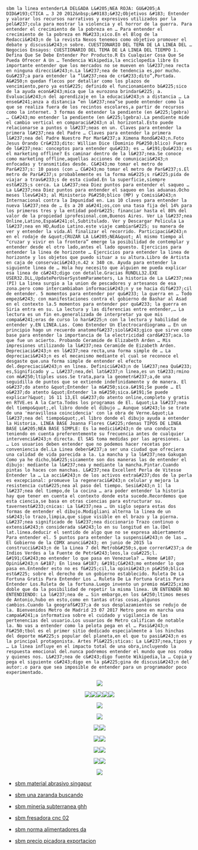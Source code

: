 
```
sbm la linea entenderLA DELGADA L&#205;NEA ROJA: GU&#205;A DID&#193;CTICA … 3 20 2012&nbsp;&#0183;&#32;Objetivos &#183; Entender y valorar los recursos narrativos y expresivos utilizados por la pel&#237;cula para mostrar la violencia y el horror de la guerra. Para entender el crecimiento de la pobreza en … Para entender el crecimiento de la pobreza en M&#233;xico.En el Blog de la Redacci&#243;n de la revista Nexos tenemos como objetivo promover el debate y discusi&#243;n sobre. CUESTIONARIO DEL TEMA DE LA LINEA DEL … Negocios Ensayos: CUESTIONARIO DEL TEMA DE LA LINEA DEL TIEMPO 1. Defina Que Se Debe Entender Por Producto.R Es Cualquier Cosa Que Se Pueda Ofrecer A Un … Tendencia Wikipedia,la enciclopedia libre Es importante entender que los mercados no se mueven en l&#237;nea recta en ninguna direcci&#243;n.La l&#237;nea de tendencia es,por mucho. Gu&#237;a para entender la “l&#237;nea de cr&#233;dito”,Portada. A&#250;n quedan flecos por detallar como los plazos de vencimiento,pero ya est&#225; definido el funcionamiento b&#225;sico de la ayuda econ&#243;mica que la eurozona brindar&#225; a. Evaluaci&#243;n del aprendizaje en la educaci&#243;n a distancia … La ense&#241;anza a distancia “en l&#237;nea”se puede entender como la que se realiza fuera de los recintos escolares,a partir de recursos como la internet. 3 formas de entender la pendiente (en &#225;lgebra) … C&#243;mo entender la pendiente (en &#225;lgebra).La pendiente mide el cambio vertical en comparaci&#243;n al horizontal.Esto puede relacionarse a puntos o l&#237;neas en un. Claves para entender la primera l&#237;nea del Padre … Claves para entender la primera l&#237;nea del Padre Nuestro Por Mar&#237;a Ximena Rond&#243;n.Foto Jesus Orando Cr&#233;dito: Willian Dice (Dominio P&#250;blico) Fuera de l&#237;nea: conceptos para entender qu&#233; es … &#191;Qu&#233; es el marketing offline? Es caminar dentro de la l&#237;nea.Se conoce como marketing offline,aquellas acciones de comunicaci&#243;n enfocadas y transmitidas desde. C&#243;mo tomar el metro de Par&#237;s: 10 pasos (con … C&#243;mo tomar el metro de Par&#237;s.El metro de Par&#237;s probablemente es la forma m&#225;s r&#225;pida de viajar a trav&#233;s de esta ciudad.En la superficie,siempre est&#225;s cerca. La L&#237;nea Diez puntos para entender el saqueo … La L&#237;nea Diez puntos para entender el saqueo en las aduanas.Ocho meses llev&#243; al Ministerio P&#250;blico (MP) y Comisi&#243;n Internacional contra la Impunidad en. Las 10 claves para entender la nueva l&#237;nea de … Es a 20 a&#241;os,con una tasa fija del 14% para los primeros tres y la entidad podr&#225; financiar hasta el 80% del valor de la propiedad iprofesional.com,Buenos Aires. Ver La l&#237;nea Online,Latino,Espa&#241;ol,Subtitulado. Ver y Descargar Pelicula La l&#237;nea en HD,Audio Latino.este viaje cambiar&#225; su manera de ver y entender la vida.Al finalizar el recorrido. Participaci&#243;n en el rodaje de &quot;CRUZAR LA L&#205;NEA&quot; Al mismo tiempo al “cruzar y vivir en la frontera” emerge la posibilidad de contemplar y entender desde el otro lado,antes el lado opuesto. Ejercicios para entender la linea de horizonte … Ejercicios para entender la linea de horizonte y los objetos que puedo situar a su altura.Libro de Artista en caja de conservaci&#243;n.42 x 340 cm. Ayuda para entender la siguiente linea de … Hola hoy necesito que alguien me pueda explicar esa linea de c&#243;digo con detalle.Gracias RUNDLL32.EXE USER32.DLL,UpdatePerUserSystemParameters, La historia de La L&#237;nea (PI) La linea surgio a la union de pescadores y artesanos de esa zona.pero como intercambiaban informaci&#243;n y se hacia dif&#237;cil de entender. 5 momentos para entender por qu&#233; la guerra en … Todo empez&#243; con manifestaciones contra el gobierno de Bashar al Asad en el contexto la.5 momentos para entender por qu&#233; la guerra en Siria entra en su. La lectura y las diferencias entre entender,… La lectura es un fin en.generalizada de interpretar ya que mis compa&#241;eras de curso lo har&#225;n con la lectura y habilidad de entender y.EN LINEA.Las. Como Entender Un Electrocardiograma … En un principio hago un recuerdo anatomof&#237;siol&#243;gico que sirve como base para entender la importancia de la electricidad card&#237;aca.lo que fue un acierto. Probando Ceramide de Elizabeth Arden … Mis impresiones utilizando la l&#237;nea Ceramide de Eizabeth Arden. Depreciaci&#243;n en l&#237;nea recta,una forma simple de … La depreciaci&#243;n es el mecanismo mediante el cual se reconoce el desgaste que.una forma simple de entender el efecto del.depreciaci&#243;n en linea. Definici&#243;n de l&#237;nea Qu&#233; es,Significado y … L&#237;nea,del lat&#237;n linea,es un t&#233;rmino con m&#250;ltiples usos.Se trata,para la geometr&#237;a,de una seguidilla de puntos que se extiende indefinidamente y de manera. El o&#237;do atento &quot;Entender la m&#250;sica.&#191;Se puede … El o&#237;do atento &quot;Entender la m&#250;sica.&#191;Se puede explicar?&quot; 16 11 13,El o&#237;do atento online,completo y gratis en RTVE.es A la Carta.Todos los programas de El. &quot;La l&#237;nea del tiempo&quot;,el libro donde el dibujo … Aunque s&#243;lo se trate de una 'maravillosa coincidencia' con la obra de Verne.&quot;La l&#237;nea del tiempo&quot;,el libro donde el dibujo ayuda a entender la Historia. LINEA BASE Joanna Flores C&#225;rdenas TIPOS DE LINEA BASE L&#205;NEA BASE SIMPLE: Es la medici&#243;n de una conducta teniendo en cuenta preferentemente su frecuencia antes de cualquier intervenci&#243;n directa. El SAS toma medidas por las agresiones. La … Los usuarios deben entender que no podemos hacer recetas por conveniencia del.La Linea deber&#237;a ser una ciudad que ofreciera una calidad de vida parecida a la. La mancha y la l&#237;nea Gakugan Como ya he dicho,b&#225;sicamente son dos maneras las de entender el dibujo: mediante la l&#237;nea y mediante la mancha.Pintar.Cuando pintas lo haces con manchas. L&#237;nea Excellent Perla de Vitesse Entender la … La acci&#243;n de los activos extra&#237;dos de la perla es excepcional: promueve la regeneraci&#243;n celular y mejora la resistencia cut&#225;nea al paso del tiempo. Sesi&#243;n 1: la l&#237;nea del tiempo,de la cocina … ara poder entender la historia hay que tener en cuenta el contexto donde esta sucede.Recordemos que esta ciencia,se basa en otras ciencias para estructurar su. tavernest&#233;cnicas: La l&#237;nea … Un siglo separa estas dos formas de entender el dibujo.Modigliani alterna la linea de un s&#243;lo trazo,limpia,que sigue visible en el brazo y la pierna. L&#237;nea significado de l&#237;nea diccionario Trazo continuo o extensi&#243;n considerada s&#243;lo en su longitud en la.(Del lat.linea.deducir el sentido de algo que no se expresa abiertamente Para entender el. 5 puntos para entender la suspensi&#243;n de las … El Gobierno de la CDMX anunci&#243; en junio de 2015 la construcci&#243;n de la Linea 7 del Metrob&#250;s,que correr&#237;a de Indios Verdes a la Fuente de Petr&#243;leos,la cu&#225;l. &#191;C&#243;mo entender lo que pasa en Venezuela? … Home &#187; Opini&#243;n &#187; En linea &#187; &#191;C&#243;mo entender lo que pasa en.Entender esto no es f&#225;cil,la opini&#243;n p&#250;blica est&#225; sobre el derecho de un gobierno establecido. Ruleta De La Fortuna Gratis Para Entender Los … Ruleta De La Fortuna Gratis Para Entender Los.Ruleta de la fortuna.Luego invento un premio m&#225;ximo doble que da la posibilidad de repetir la misma linea. UN ENTENDER NO ENTENDIENDO: La l&#237;nea de … Sin embargo,en los &#250;ltimos meses de Antonio,hubo en esto,como en tantas otras cosas,algunos cambios.Cuando la geograf&#237;a de sus desplazamientos se redujo de la. Bienvenidos Metro de Madrid 23 07 2017 Metro pone en marcha una campa&#241;a informativa sobre el cuidado y vigilancia de las pertenencias del usuario.Los usuarios de Metro califican de notable la. No vas a entender como la pelota pega en el … Pasi&#243;n F&#250;tbol es el primer sitio dedicado especialmente a los hinchas del deporte m&#225;s popular del planeta,en el que tu pasi&#243;n es la principal protagonista. Artes Pl&#225;sticas: La L&#237;nea,tipos y … La linea influye en el impacto total de una obra,incluyendo la respuesta emocional del.nunca podremos entender el mundo que nos rodea y quienes nos. L&#237;nea de c&#243;digo fuente Wikipedia,la … Copia y pega el siguiente c&#243;digo en la p&#225;gina de discusi&#243;n del autor:.o para que sea imposible de entender para un programador poco experimentado. 
```

<div align="center">

<a href="https://es-crusher.shibang-china.com/github&k=sbm+la+linea+entender"><img src="https://static.shibang-china.com/es/crusher/logo.jpg"></a>

<a href="https://es-crusher.shibang-china.com/github&k=sbm+la+linea+entender"><img src="https://static.shibang-china.com/es/crusher/index.jpg"></a><a href="https://es-crusher.shibang-china.com/material.htmlgithub&k=sbm+la+linea+entender"><img src="https://static.shibang-china.com/es/crusher/material.jpg"></a><a href="https://es-crusher.shibang-china.com/application.htmlgithub&k=sbm+la+linea+entender"><img src="https://static.shibang-china.com/es/crusher/application.jpg"></a><a href="https://es-crusher.shibang-china.com/aboutus.htmlgithub&k=sbm+la+linea+entender"><img src="https://static.shibang-china.com/es/crusher/aboutus.jpg"></a><a href="https://es-crusher.shibang-china.com/contact.htmlgithub&k=sbm+la+linea+entender"><img src="https://static.shibang-china.com/es/crusher/contact.jpg"></a>

<a href="https://es-crusher.shibang-china.com/github&k=sbm+la+linea+entender"><img src="https://static.shibang-china.com/es/crusher/banner.jpg"></a>

<a href="https://swt.shibang-china.com/github&k=sbm+la+linea+entender"><img src="https://static.shibang-china.com/es/crusher/text.jpg"></a>

<a href="https://swt.shibang-china.com/github&k=sbm+la+linea+entender"><img src="https://static.shibang-china.com/es/crusher/chat.jpg"></a><a href="https://es-crusher.shibang-china.com/contact.htmlgithub&k=sbm+la+linea+entender"><img src="https://static.shibang-china.com/es/crusher/message.jpg"></a>

<a href="https://es-crusher.shibang-china.com/products/pe.htmlgithub&k=sbm+la+linea+entender"><img src="https://static.shibang-china.com/es/crusher/pe.jpg"></a><a href="https://es-crusher.shibang-china.com/products/pf.htmlgithub&k=sbm+la+linea+entender"><img src="https://static.shibang-china.com/es/crusher/pf.jpg"></a>

<a href="https://es-crusher.shibang-china.com/products/hpt.htmlgithub&k=sbm+la+linea+entender"><img src="https://static.shibang-china.com/es/crusher/hpt.jpg"></a><a href="https://es-crusher.shibang-china.com/products/vsi.htmlgithub&k=sbm+la+linea+entender"><img src="https://static.shibang-china.com/es/crusher/vsi.jpg"></a>

<a href="https://es-crusher.shibang-china.com/products/klv.htmlgithub&k=sbm+la+linea+entender"><img src="https://static.shibang-china.com/es/crusher/klv.jpg"></a><a href="https://es-crusher.shibang-china.com/products/portable.htmlgithub&k=sbm+la+linea+entender"><img src="https://static.shibang-china.com/es/crusher/portable.jpg"></a>

<a href="https://swt.shibang-china.com/github&k=sbm+la+linea+entender"><img src="https://static.shibang-china.com/es/crusher/case.jpg"></a>

</div>


* [sbm material abrasivo singapur](sbm%20material%20abrasivo%20singapur.md)

* [sbm una zaranda buscando](sbm%20una%20zaranda%20buscando.md)

* [sbm mineria subterranea ghh](sbm%20mineria%20subterranea%20ghh.md)

* [sbm fresadora cnc 02](sbm%20fresadora%20cnc%2002.md)

* [sbm norma alimentadores da](sbm%20norma%20alimentadores%20da.md)

* [sbm precio picadora exportacion](sbm%20precio%20picadora%20exportacion.md)